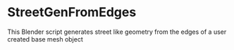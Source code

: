 # StreetGenFromEdges
This Blender script generates street like geometry from the edges of a user created base mesh object
